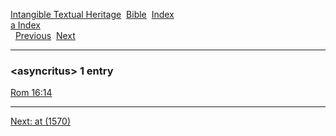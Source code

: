 [Intangible Textual Heritage](../../index)  [Bible](../index) 
[Index](index)   
[a Index](_a_)  
  [Previous](c00853)  [Next](c00855) 

------------------------------------------------------------------------

### &lt;asyncritus&gt; 1 entry

[Rom 16:14](../kjv/rom016.htm#014)  

------------------------------------------------------------------------

[Next: at (1570)](c00855)
